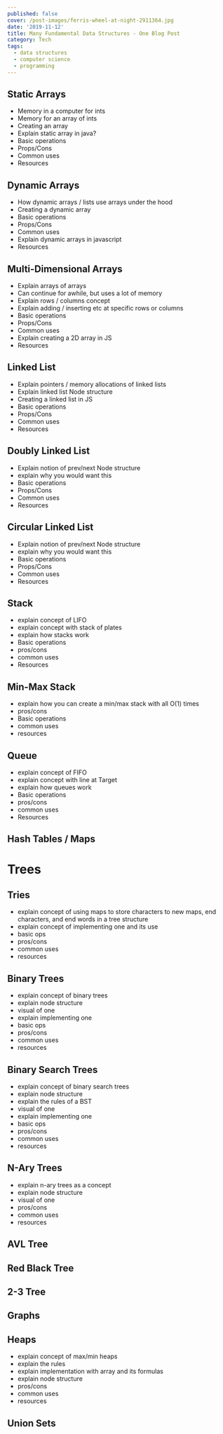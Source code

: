 ```yaml
---
published: false
cover: /post-images/ferris-wheel-at-night-2911364.jpg
date: '2019-11-12'
title: Many Fundamental Data Structures - One Blog Post
category: Tech
tags:
  - data structures
  - computer science
  - programming
---
```

## Static Arrays
- Memory in a computer for ints
- Memory for an array of ints
- Creating an array
- Explain static array in java?
- Basic operations
- Props/Cons
- Common uses
- Resources

## Dynamic Arrays
- How dynamic arrays / lists use arrays under the hood
- Creating a dynamic array
- Basic operations
- Props/Cons
- Common uses
- Explain dynamic arrays in javascript
- Resources

## Multi-Dimensional Arrays
- Explain arrays of arrays
- Can continue for awhile, but uses a lot of memory
- Explain rows / columns concept
- Explain adding / inserting etc at specific rows or columns
- Basic operations
- Props/Cons
- Common uses
- Explain creating a 2D array in JS
- Resources

## Linked List
- Explain pointers / memory allocations of linked lists
- Explain linked list Node structure
- Creating a linked list in JS
- Basic operations
- Props/Cons
- Common uses
- Resources

## Doubly Linked List
- Explain notion of prev/next Node structure
- explain why you would want this
- Basic operations
- Props/Cons
- Common uses
- Resources

## Circular Linked List
- Explain notion of prev/next Node structure
- explain why you would want this
- Basic operations
- Props/Cons
- Common uses
- Resources

## Stack
- explain concept of LIFO
- explain concept with stack of plates
- explain how stacks work
- Basic operations
- pros/cons
- common uses
- Resources

## Min-Max Stack
- explain how you can create a min/max stack with all O(1) times
- pros/cons
- Basic operations
- common uses
- resources

## Queue
- explain concept of FIFO
- explain concept with line at Target
- explain how queues work
- Basic operations
- pros/cons
- common uses
- Resources

## Hash Tables / Maps


# Trees

## Tries
- explain concept of using maps to store characters to new maps, end characters, and end words in a tree structure
- explain concept of implementing one and its use
- basic ops
- pros/cons
- common uses
- resources

## Binary Trees
- explain concept of binary trees
- explain node structure
- visual of one
- explain implementing one
- basic ops
- pros/cons
- common uses
- resources

## Binary Search Trees
- explain concept of binary search trees
- explain node structure
- explain the rules of a BST
- visual of one
- explain implementing one
- basic ops
- pros/cons
- common uses
- resources

## N-Ary Trees
- explain n-ary trees as a concept
- explain node structure
- visual of one
- pros/cons
- common uses
- resources

## AVL Tree

## Red Black Tree

## 2-3 Tree

## Graphs

## Heaps
- explain concept of max/min heaps
- explain the rules
- explain implementation with array and its formulas
- explain node structure
- pros/cons
- common uses
- resources

## Union Sets
